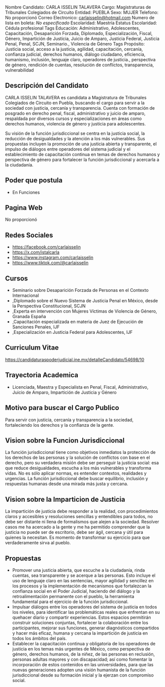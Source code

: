 Nombre Candidato: CARLA ISSELIN TALAVERA
Cargo: Magistraturas de Tribunales Colegiados de Circuito
Entidad: PUEBLA
Sexo: MUJER
Telefono: No proporcionó
Correo Electronico: carlaisselin@hotmail.com
Numero de lista en boleta: *No especificado*
Escolaridad: Maestría
Estatus Escolaridad: Cédula profesional
Tags Educación: Administrativo, Adolescentes, Capacitación, Desaparición Forzada, Diplomado, Especialización, Fiscal, Género, Impartición de Justicia, Juicio de Amparo, Justicia Federal, Justicia Penal, Penal, SCJN, Seminario., Violencia de Género
Tags Propósito: Justicia social, acceso a la justicia, agilidad, capacitación, cercanía, confianza judicial, derechos humanos, diálogo ciudadano, eficiencia, humanismo, inclusión, lenguaje claro, operadores de justicia., perspectiva de género, rendición de cuentas, resolución de conflictos, transparencia, vulnerabilidad


## Descripción del Candidato 

CARLA ISSELIN TALAVERA es candidata a Magistratura de Tribunales Colegiados de Circuito en Puebla, buscando el cargo para servir a la sociedad con justicia, cercanía y transparencia. Cuenta con formación de posgrado en derecho penal, fiscal, administrativo y juicio de amparo, respaldada por diversos cursos y especializaciones en áreas como derechos humanos, violencia de género y justicia para adolescentes.

Su visión de la función jurisdiccional se centra en la justicia social, la reducción de desigualdades y la atención a los más vulnerables. Sus propuestas incluyen la promoción de una justicia abierta y transparente, el impulso de diálogos entre operadores del sistema judicial y el establecimiento de capacitación continua en temas de derechos humanos y perspectiva de género para fortalecer la función jurisdiccional y acercarla a la ciudadanía.


## Poder que postula

- En Funciones


## Pagina Web

No proporcionó


## Redes Sociales

- https://facebook.com/carlaisselin
- https://x.com/istalcarla
- https://www.instagram.com/carlaisselin
- https://www.tiktok.com/@carlaisselin


## Cursos

- Seminario sobre Desaparición Forzada de Personas en el Contexto Internacional
- ,Diplomado sobre el Nuevo Sistema de Justicia Penal en México, desde la Perspectiva Constitucional, SCJN
- ,Experta en intervención con Mujeres Víctimas de Violencia de Género, Granada España
- ,Capacitación especializada en materia de Juez de Ejecución de Sanciones Penales, IJF
- ,Especialización en Justicia Federal para Adolescentes, IJF


## Curriculum Vitae

https://candidaturaspoderjudicial.ine.mx/detalleCandidato/54698/10


## Trayectoria Academica

- Licenciada, Maestra y Especialista en Penal, Fiscal, Administrativo, Juicio de Amparo, Impartición de Justicia y Género


## Motivo para buscar el Cargo Publico

Para servir con justicia, cercanía y transparencia a la sociedad, fortaleciendo los derechos y la confianza de la gente.


## Vision sobre la Funcion Jurisdiccional

La función jurisdiccional tiene como objetivos inmediatos la protección de los derechos de las personas y la solución de conflictos con base en el derecho, pero su verdadera misión debe ser perseguir la justicia social: esa que reduce desigualdades, escucha a los más vulnerables y transforma vidas. No es sólo aplicar normas, es entender contextos, realidades y urgencias. La función jurisdiccional debe buscar equilibrio, inclusión y respuestas humanas desde una mirada más justa y cercana.


## Vision sobre la Imparticion de Justicia

La impartición de justicia debe responder a la realidad, con procedimientos claros y accesibles y resoluciones sencillas y entendibles para todos, no debe ser distante ni llena de formalismos que alejen a la sociedad. Resolver casos me ha acercado a la gente y me ha permitido comprender que la justicia no puede ser de escritorio, debe ser ágil, cercana y útil para quienes la necesitan. Es momento de transformar su ejercicio para que verdaderamente sirva al pueblo.


## Propuestas

- Promover una justicia abierta, que escuche a la ciudadanía, rinda cuentas, sea transparente y se acerque a las personas. Esto incluye el uso de lenguaje claro en las sentencias, mayor agilidad y sencillez en los procesos y la implementación de mecanismos que fortalezcan la confianza social en el Poder Judicial, haciendo del diálogo y la retroalimentación permanente con el pueblo, la herramienta fundamental para el ejercicio de la función jurisdiccional.
- Impulsar diálogos entre los operadores del sistema de justicia en todos los niveles, para identificar las problemáticas reales que enfrentan en su quehacer diario y compartir experiencias. Estos espacios permitirán construir soluciones conjuntas, fortalecer la colaboración entre los participantes, mejorar sus funciones, generar diagnósticos compartidos y hacer más eficaz, humana y cercana la impartición de justicia en todos los ámbitos del país.
- Establecer la capacitación continua y obligatoria de los operadores de justicia en los temas más urgentes de México, como perspectiva de género, derechos humanos, de la niñez, de las personas en reclusión, personas adultas mayores y con discapacidad; así como fomentar la incorporación de estos contenidos en las universidades, para que las nuevas generaciones adopten una visión humanista de la función jurisdiccional desde su formación inicial y la ejerzan con compromiso social.

